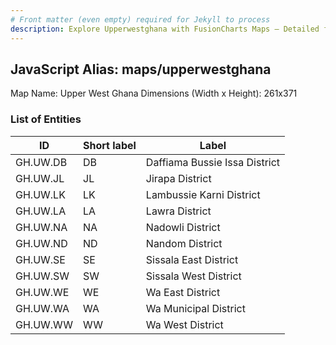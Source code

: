 ```yaml
---
# Front matter (even empty) required for Jekyll to process
description: Explore Upperwestghana with FusionCharts Maps – Detailed features for seamless integration. Try now & enhance your data visualization today! 
---
```


## JavaScript Alias: maps/upperwestghana

Map Name: Upper West Ghana
Dimensions (Width x Height): 261x371

### List of Entities

| ID       | Short label | Label                         |
| -------- | ----------- | ----------------------------- |
| GH.UW.DB | DB          | Daffiama Bussie Issa District |
| GH.UW.JL | JL          | Jirapa District               |
| GH.UW.LK | LK          | Lambussie Karni District      |
| GH.UW.LA | LA          | Lawra District                |
| GH.UW.NA | NA          | Nadowli District              |
| GH.UW.ND | ND          | Nandom District               |
| GH.UW.SE | SE          | Sissala East District         |
| GH.UW.SW | SW          | Sissala West District         |
| GH.UW.WE | WE          | Wa East District              |
| GH.UW.WA | WA          | Wa Municipal District         |
| GH.UW.WW | WW          | Wa West District              |
